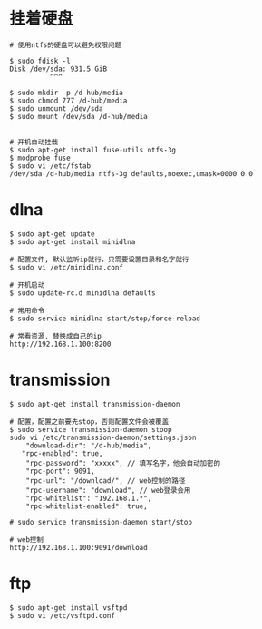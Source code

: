 # 挂着硬盘
    # 使用ntfs的硬盘可以避免权限问题

    $ sudo fdisk -l
    Disk /dev/sda: 931.5 GiB
              ^^^

    $ sudo mkdir -p /d-hub/media
    $ sudo chmod 777 /d-hub/media
    $ sudo unmount /dev/sda
    $ sudo mount /dev/sda /d-hub/media


    # 开机自动挂载
    $ sudo apt-get install fuse-utils ntfs-3g
    $ modprobe fuse
    $ sudo vi /etc/fstab
    /dev/sda /d-hub/media ntfs-3g defaults,noexec,umask=0000 0 0

# dlna
    $ sudo apt-get update
    $ sudo apt-get install minidlna

    # 配置文件, 默认监听ip就行，只需要设置目录和名字就行
    $ sudo vi /etc/minidlna.conf

    # 开机启动
    $ sudo update-rc.d minidlna defaults

    # 常用命令
    $ sudo service minidlna start/stop/force-reload

    # 常看资源, 替换成自己的ip
    http://192.168.1.100:8200

# transmission
    $ sudo apt-get install transmission-daemon

    # 配置，配置之前要先stop，否则配置文件会被覆盖
    $ sudo service transmission-daemon stoop
    sudo vi /etc/transmission-daemon/settings.json
        "download-dir": "/d-hub/media",
       "rpc-enabled": true,
        "rpc-password": "xxxxx", // 填写名字，他会自动加密的
        "rpc-port": 9091,
        "rpc-url": "/download/", // web控制的路径
        "rpc-username": "download", // web登录会用
        "rpc-whitelist": "192.168.1.*",
        "rpc-whitelist-enabled": true,

    # sudo service transmission-daemon start/stop

    # web控制
    http://192.168.1.100:9091/download

# ftp
    $ sudo apt-get install vsftpd
    $ sudo vi /etc/vsftpd.conf

